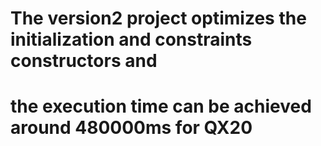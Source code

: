 # The version2 project optimizes the initialization and constraints constructors and
# the execution time can be achieved around 480000ms for QX20
